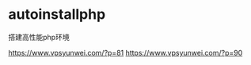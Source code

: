 # autoinstallphp
搭建高性能php环境

<a href="搭建centos高性能php环境第一篇-初化化系统" target="_blank">https://www.vpsyunwei.com/?p=81</a>
<a href="搭建centos高性能php环境第二篇-初化化系统常用配置" target="_blank">https://www.vpsyunwei.com/?p=90</a>
